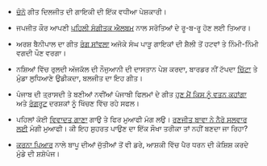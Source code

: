 - [ਚੰਨੋ](https://www.youtube.com/watch?v=509xbom1huI) ਗੀਤ ਦਿਲਜੀਤ ਦੀ ਗਾਇਕੀ ਦੀ ਇੱਕ ਵਧੀਆ ਪੇਸ਼ਕਾਰੀ।

- ਜਪਜੀਤ ਕੌਰ ਆਪਣੀ [ਪਹਿਲੀ ਸੰਗੀਤਕ ਐਲਬਮ](http://timesofindia.indiatimes.com/entertainment/punjabi/movies/news-interviews/Japjit-ready-to-enthrall-with-Jalte-Hain-Dil/articleshow/35713307.cms) ਨਾਲ ਸਰੋਤਿਆਂ ਦੇ ਰੂ-ਬ-ਰੂ ਹੋਣ ਲਈ ਤਿਆਰ।

- ਅਰਸ਼ ਬੈਨੀਪਾਲ ਦਾ ਗੀਤ [ਰੰਗ ਸਾਂਵਲਾ](http://www.youtube.com/watch?v=NS-Y4LIBPso) ਅਜੋਕੇ ਸੰਘ ਪਾੜੂ ਗਾਇਕਾਂ ਦੀ ਸ਼ੈਲੀ ਤੋਂ ਹਟਵਾਂ ਤੇ ਨਿੰਮੀ-ਨਿੰਮੀ ਵਗਦੀ ਪੌਣ ਵਰਗਾ।

- ਨਸ਼ਿਆਂ ਵਿੱਚ ਰੁਲਦੀ ਅੱਜਕੱਲ ਦੀ ਨੌਜੁਆਨੀ ਦੀ ਦਾਸਤਾਨ ਪੇਸ਼ ਕਰਦਾ, ਬਾਰਡਰ ਨੀਂ ਟੱਪਦਾ [ਚਿੱਟਾ](https://www.youtube.com/watch?v=tyWs6P5ANoM) ਤੇ ਮੁੰਡਾ ਲੁਧਿਆਣੇ ਉਡੀਕਦਾ, ਬਲਜੀਤ ਦਾ ਇਹ ਗੀਤ।

- ਪੰਜਾਬ ਦੀ ਤ੍ਰਾਸਦੀ ਤੇ ਬਣੀਆਂ ਨਵੀਂਆਂ ਪੰਜਾਬੀ ਫਿਲਮਾਂ ਦੇ ਗੀਤ [ਹੁਣ ਮੈਂ ਕਿਸ ਨੂੰ ਵਤਨ ਕਹਾਂਗਾ](https://www.youtube.com/watch?v=mF77BKA8PME) ਅਤੇ [ਰੰਗਰੂਟ](https://www.youtube.com/watch?v=hDhvNhaqvDU) ਦਰਸ਼ਕਾਂ ਨੂੰ ਖਿੱਚਣ ਵਿੱਚ ਰਹੇ ਸਫਲ।

- ਪਹਿਲਾਂ ਕੋਈ [ਵਿਵਾਦਤ ਗਾਣਾ](https://www.youtube.com/watch?v=_uE0E5Nm_s0) ਗਾਉ ਤੇ ਫਿਰ ਮੁਆਫੀ ਮੰਗ ਲਉ। [ਰਣਜੀਤ ਬਾਵਾ ਨੇ ਨੈਰੋ ਸਲਵਾਰ ਲਈ](http://www.sikhsiyasat.net/2014/05/29/punjabi-singer-ranjit-bawa-apologises-after-social-media-outrage-over-vulgar-singing/) ਮੰਗੀ ਮੁਆਫੀ। ਕੀ ਇਹ ਸ਼ੁਹਰਤ ਪਾਉਣ ਦਾ ਇੱਕ ਸੌਖਾ ਤਰੀਕਾ ਤਾਂ ਨਹੀਂ ਬਣਦਾ ਜਾ ਰਿਹਾ?

- [ਕਰਨਾ ਪਿਆਰ](https://www.youtube.com/watch?v=Pm09HxmKZlI) ਨਾਲੇ ਬਾਪੂ ਦੀਆਂ ਜੁੱਤੀਆਂ ਤੋਂ ਵੀ ਡਰੇ, ਆਸ਼ਕੀ ਵਿੱਚ ਪੈਰ ਧਰਨ ਦੀ ਕੋਸ਼ਿਸ਼ ਕਰਦੇ ਮੁੰਡੇ ਦੀ ਸ਼ਸ਼ੋਪੰਜ।


